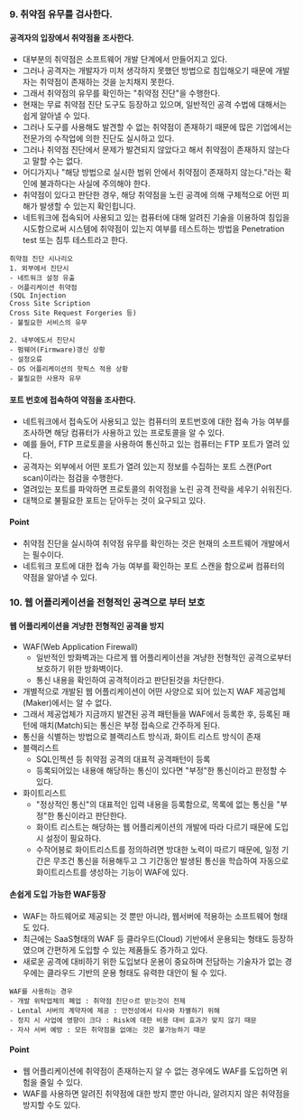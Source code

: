 ### 9. 취약점 유무를 검사한다.
#### 공격자의 입장에서 취약점을 조사한다.
- 대부분의 취약점은 소프트웨어 개발 단계에서 만들어지고 있다.
- 그러나 공격자는 개발자가 미처 생각하지 못했던 방법으로 침입해오기 때문에 개발자는 취약점이 존재하는 것을 눈치채지 못한다.
- 그래서 취약점의 유무를 확인하는 "취약점 진단"을 수행한다.
- 현재는 무료 취약점 진단 도구도 등장하고 있으며, 일반적인 공격 수법에 대해서는 쉽게 알아낼 수 있다.
- 그러나 도구를 사용해도 발견할 수 없는 취약점이 존재하기 때문에 많은 기업에서는 전문가의 수작업에 의한 진단도 실시하고 있다.
- 그러나 취약점 진단에서 문제가 발견되지 않았다고 해서 취약점이 존재하지 않는다고 말할 수는 없다.
- 어디가지나 "해당 방법으로 실시한 범위 안에서 취약점이 존재하지 않는다."라는 확인에 불과하다는 사실에 주의해야 한다.
- 취약점이 있다고 판단한 경우, 해당 취약점을 노린 공격에 의해 구체적으로 어떤 피해가 발생할 수 있는지 확인힙니다.
- 네트워크에 접속되어 사용되고 있는 컴퓨터에 대해 알려진 기술을 이용하여 침입을 시도함으로써 시스템에 취약점이 있는지 여부를 테스트하는 방법을 Penetration test 또는 침투 테스트라고 한다.
```
취약점 진단 시나리오
1. 외부에서 진단시
- 네트워크 설정 유출
- 어플리케이션 취약점
(SQL Injection
Cross Site Scription
Cross Site Request Forgeries 등)
- 불필요한 서비스의 유무

2. 내부에도서 진단시
- 펌웨어(Firmware)갱신 상황
- 설정오류
- OS 어플리케이션의 핫픽스 적용 상황
- 불필요한 사용자 유무
```


#### 포트 번호에 접속하여 약점을 조사한다.
- 네트워크에서 접속도어 사용되고 있는 컴퓨터의 포트번호에 대한 접속 가능 여부를 조사하면 해당 컴퓨터가 사용하고 있는 프로토콜을 알 수 있다.
- 예를 들어, FTP 프로토콜을 사용하여 통신하고 있는 컴퓨터는 FTP 포트가 열려 있다.
- 공격자는 외부에서 어떤 포트가 열려 있는지 정보를 수집하는 포트 스캔(Port scan)이라는 점검을 수행한다.
- 열려있는 포트를 파악하면 프로토콜의 취약점을 노린 공격 전략을 세우기 쉬워진다.
- 대책으로 불필요한 포트는 닫아두는 것이 요구되고 있다.

#### Point
- 취약점 진단을 실시하여 취약점 유무를 확인하는 것은 현재의 소프트웨어 개발에서는 필수이다.
- 네트워크 포트에 대한 접속 가능 여부를 확인하는 포트 스캔을 함으로써 컴퓨터의 약점을 알아낼 수 있다.

### 10. 웹 어플리케이션을 전형적인 공격으로 부터 보호
#### 웹 어플리케이션을 겨냥한 전형적인 공격을 방지
- WAF(Web Application Firewall)
  - 일반적인 방화벽과는 다르게 웹 어플리케이션을 겨냥한 전형적인 공격으로부터 보호하기 위한 방화벽이다.
  - 통신 내용을 확인하여 공격적이라고 판단된것을 차단한다.
- 개별적으로 개발된 웹 어플리케이션이 어떤 사양으로 되어 있는지 WAF 제공업체(Maker)에서는 알 수 없다.
- 그래서 제공업체가 지금까지 발견된 공격 패턴들을 WAF에서 등록한 후, 등록된 패턴에 매치(Match)되는 통신은 부정 접속으로 간주하게 된다.
- 통신을 식별하는 방법으로 블랙리스트 방식과, 화이트 리스트 방식이 존재
- 블랙리스트
  - SQL인젝션 등 취약점 공격의 대표적 공격패턴이 등록
  - 등록되어있는 내용애 해당하는 통신이 있다면 "부정"한 통신이라고 판정할 수 있다.
- 화이트리스트
  - "정상적인 통신"의 대표적인 입력 내용을 등록함으로, 목록에 없는 통신을 "부정"한 통신이라고 판단한다.
  - 화이트 리스트는 해당하는 웹 어플리케이션의 개발에 따라 다르기 때문에 도입 시 설정이 필요하다.
  - 수작어븡로 화이트리스트를 정의하려면 방대한 노력이 따르기 때문에, 일정 기간은 무조건 통신을 허용해두고 그 기간동안 발생된 통신을 학습하여 자동으로 화이트리스트를 생성하는 기능이 WAF에 있다.

#### 손쉽게 도입 가능한 WAF등장
- WAF는 하드웨어로 제공되는 것 뿐만 아니라, 웹서버에 적용하는 소프트웨어 형태도 있다.
- 최근에는 SaaS형태의 WAF 등 클라우드(Cloud) 기반에서 운용되는 형태도 등장하였으며 간편하게 도입할 수 있는 제품들도 증가하고 있다.
- 새로운 공격에 대비하기 위한 도입보다 운용이 중요하며 전담하는 기술자가 없는 경우에는 클라우드 기반의 운용 형태도 유력한 대안이 될 수 있다.

```
WAF를 사용하는 경우
- 개발 위탁업체의 폐업 : 취약점 진단ㅇ르 받는것이 전제
- Lental 서버의 계약자에 제공 : 안전성에서 타사와 차별하기 위해
- 정지 시 사업에 영향이 크다 : Risk에 대한 비용 대비 효과가 맞지 않기 때문
- 자사 서버 예방 : 모든 취약점을 없애는 것은 불가능하기 때문
```

#### Point
- 웹 어플리케이션에 취약점이 존재하는지 알 수 없는 경우에도 WAF를 도입하면 위험을 줄일 수 있다.
- WAF를 사용하면 알려진 취약점에 대한 방지 뿐만 아니라, 알려지지 않은 취약점을 방지할 수도 있다.